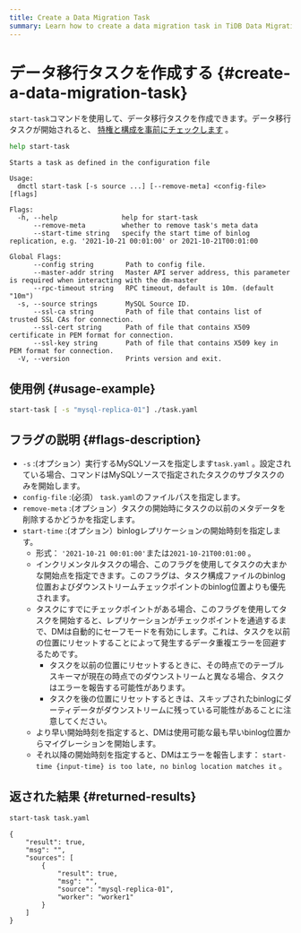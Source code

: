 ```yaml
---
title: Create a Data Migration Task
summary: Learn how to create a data migration task in TiDB Data Migration.
---
```


# データ移行タスクを作成する {#create-a-data-migration-task}

`start-task`コマンドを使用して、データ移行タスクを作成できます。データ移行タスクが開始されると、 [特権と構成を事前にチェックします](/dm/dm-precheck.md) 。


```bash
help start-task
```

```
Starts a task as defined in the configuration file

Usage:
  dmctl start-task [-s source ...] [--remove-meta] <config-file> [flags]

Flags:
  -h, --help                help for start-task
      --remove-meta         whether to remove task's meta data
      --start-time string   specify the start time of binlog replication, e.g. '2021-10-21 00:01:00' or 2021-10-21T00:01:00

Global Flags:
      --config string        Path to config file.
      --master-addr string   Master API server address, this parameter is required when interacting with the dm-master
      --rpc-timeout string   RPC timeout, default is 10m. (default "10m")
  -s, --source strings       MySQL Source ID.
      --ssl-ca string        Path of file that contains list of trusted SSL CAs for connection.
      --ssl-cert string      Path of file that contains X509 certificate in PEM format for connection.
      --ssl-key string       Path of file that contains X509 key in PEM format for connection.
  -V, --version              Prints version and exit.
```

## 使用例 {#usage-example}


```bash
start-task [ -s "mysql-replica-01"] ./task.yaml
```

## フラグの説明 {#flags-description}

-   `-s` :(オプション）実行するMySQLソースを指定します`task.yaml` 。設定されている場合、コマンドはMySQLソースで指定されたタスクのサブタスクのみを開始します。
-   `config-file` :(必須） `task.yaml`のファイルパスを指定します。
-   `remove-meta` :(オプション）タスクの開始時にタスクの以前のメタデータを削除するかどうかを指定します。
-   `start-time` :(オプション）binlogレプリケーションの開始時刻を指定します。
    -   形式： `'2021-10-21 00:01:00'`または`2021-10-21T00:01:00` 。
    -   インクリメンタルタスクの場合、このフラグを使用してタスクの大まかな開始点を指定できます。このフラグは、タスク構成ファイルのbinlog位置およびダウンストリームチェックポイントのbinlog位置よりも優先されます。
    -   タスクにすでにチェックポイントがある場合、このフラグを使用してタスクを開始すると、レプリケーションがチェックポイントを通過するまで、DMは自動的にセーフモードを有効にします。これは、タスクを以前の位置にリセットすることによって発生するデータ重複エラーを回避するためです。
        -   タスクを以前の位置にリセットするときに、その時点でのテーブルスキーマが現在の時点でのダウンストリームと異なる場合、タスクはエラーを報告する可能性があります。
        -   タスクを後の位置にリセットするときは、スキップされたbinlogにダーティデータがダウンストリームに残っている可能性があることに注意してください。
    -   より早い開始時刻を指定すると、DMは使用可能な最も早いbinlog位置からマイグレーションを開始します。
    -   それ以降の開始時刻を指定すると、DMはエラーを報告します： `start-time {input-time} is too late, no binlog location matches it` 。

## 返された結果 {#returned-results}


```bash
start-task task.yaml
```

```
{
    "result": true,
    "msg": "",
    "sources": [
        {
            "result": true,
            "msg": "",
            "source": "mysql-replica-01",
            "worker": "worker1"
        }
    ]
}
```
